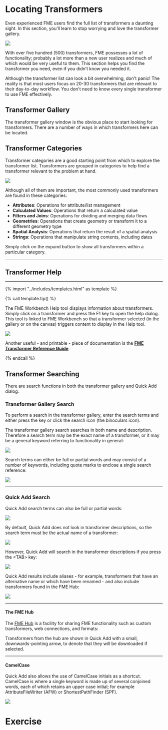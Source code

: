 # Locating Transformers

Even experienced FME users find the full list of transformers a daunting sight. In this section, you’ll learn to stop worrying and love the transformer gallery.

![](./Images/Img4.001.TransformerWebGallery.png)

With over five hundred (500) transformers, FME possesses a lot of functionality; probably a lot more than a new user realizes and much of which would be very useful to them. This section helps you find the transformer you need, even if you didn’t know you needed it.

Although the transformer list can look a bit overwhelming, don't panic! The reality is that most users focus on 20-30 transformers that are relevant to their day-to-day workflow. You don't need to know every single transformer to use FME effectively.

## Transformer Gallery

The transformer gallery window is the obvious place to start looking for transformers. There are a number of ways in which transformers here can be located.

## Transformer Categories

Transformer categories are a good starting point from which to explore the transformer list. Transformers are grouped in categories to help find a transformer relevant to the problem at hand.

![](./Images/Img4.002.TransformerGallery.png)

Although all of them are important, the most commonly used transformers are found in these categories:

- **Attributes**: Operations for attribute/list management
- **Calculated Values**: Operations that return a calculated value
- **Filters and Joins**: Operations for dividing and merging data flows
- **Geometries**: Operations that create geometry or transform it to a different geometry type
- **Spatial Analysis**: Operations that return the result of a spatial analysis
- **Strings**: Operations that manipulate string contents, including dates

Simply click on the expand button to show all transformers within a particular category.

---

## Transformer Help

---

{% import "../includes/templates.html" as template %}

{% call template.tip() %}

<p>The FME Workbench Help tool displays information about transformers. Simply click on a transformer and press the F1 key to open the help dialog. This tool is linked to FME Workbench so that a transformer selected (in the gallery or on the canvas) triggers content to display in the Help tool.</p>

<img src="./Images/Img4.003.TransformerGalleryHelpConnection.png">

<p>Another useful - and printable - piece of documentation is the <strong><a href="http://cdn.safe.com/resources/fme/FME-Transformer-Reference-Guide.pdf">FME Transformer Reference Guide</a></strong>.</p>

{% endcall %}

## Transformer Searching

There are search functions in both the transformer gallery and Quick Add dialog.

### Transformer Gallery Search

To perform a search in the transformer gallery, enter the search terms and either press the <enter> key or click the search icon (the binoculars icon).

The transformer gallery search searches in both name and description. Therefore a search term may be the exact name of a transformer, or it may be a general keyword referring to functionality in general:

![](./Images/Img4.004.TransformerGallerySearch.png)

Search terms can either be full or partial words and may consist of a number of keywords, including quote marks to enclose a single search reference:

![](./Images/Img4.005.GalleryQuotedSearch.png)

---

### Quick Add Search

Quick Add search terms can also be full or partial words:

![](./Images/Img4.006.QuickAddPartName.png)

By default, Quick Add does not look in transformer descriptions, so the search term must be the actual name of a transformer:

![](./Images/Img4.007.QuickAddNameOnly.png)

However, Quick Add will search in the transformer descriptions if you press the &lt;TAB&gt; key:

![](./Images/Img4.008.QuickAddKeywordSearch.png)

Quick Add results include aliases - for example, transformers that have an alternative name or which have been renamed - and also include transformers found in the FME Hub:

![](./Images/Img4.009.QuickAddAliasResult.png)

---

#### The FME Hub

The [FME Hub](https://hub.safe.com/) is a facility for sharing FME functionality such as custom transformers, web connections, and formats:

[](./Images/Img4.010.FMEHubWebSite.png)

Transformers from the hub are shown in Quick Add with a small, downwards-pointing arrow, to denote that they will be downloaded if selected.

---

#### CamelCase

Quick Add also allows the use of CamelCase initials as a shortcut. CamelCase is where a single keyword is made up of several conjoined words, each of which retains an upper case initial; for example AttributeFileWriter (AFW) or ShortestPathFinder (SPF).

![](./Images/Img4.011.QuickAddCamelCase.png)

# Exercise

<!-- Finding transformers -->

